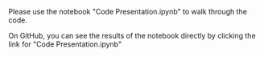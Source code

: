 Please use the notebook "Code Presentation.ipynb" to walk through the code. 

On GitHub, you can see the results of the notebook directly by clicking the link for "Code Presentation.ipynb"
